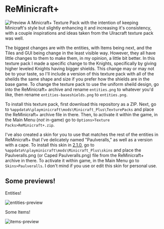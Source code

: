# ReMinicraft+
![Preview](https://user-images.githubusercontent.com/37089149/153483527-16dbda7d-5a11-4b93-b267-14564a7bfc58.png)
A Minicraft+ Texture Pack with the intention of keeping Minicraft's style but slightly enhancing it and increasing it's consistency, with a couple inspirations and ideas taken from the Ulracraft texture pack was well.

The biggest changes are with the entities, with Items being next, and the Tiles and GUI being change in the least visible way. However, they all have little changes to them to make them, in my opinion, a little bit better.
In this texture pack I made a specific change to the Knights, specifically by giving higher leveled Knights having bigger shields. This change may or may not be to your taste, so I'll include a version of this texture pack with all of the sheilds the same shape and size if you prefer how the shields are in the base game. To change the texture pack to use the uniform sheild design, go into the ReMinicraft+ archive and rename `entities.png` to whatever you'd like, then rename `entities-baseshields.png` to `entities.png`.

To install this texture pack, first download this repository as a ZIP. Next, go to `%appdata%\playminicraft\mods\Minicraft_Plus\TexturePacks` and place the ReMinicraft+ archive file in there. Then, to activate it within the game, in the Main Menu (*not* in-game) go to `Options>Texture Packs>ReMinicraft+.zip`.

I've also created a skin for you to use that matches the rest of the entities in ReMinicraft+ that I've delicately named "Paulveralls," as well as a version with a cape. To install this skin in [2.1.0](https://github.com/MinicraftPlus/minicraft-plus-revived/releases/tag/v2.1.0-dev1), go to `%appdata%\playminicraft\mods\Minicraft_Plus\skins` and place the Paulveralls.png (or Caped Paulveralls.png) file from the ReMinicraft+ archive in there. To activate it within game, in the Main Menu go to `Skins>Paulveralls`. I don't mind if you use or edit this skin for personal use.

## Some previews!

Entities!

![entities-preview](https://user-images.githubusercontent.com/37089149/153536273-8bc68c95-6320-427f-b168-42705860c486.png)

Some Items!

![items-preview](https://user-images.githubusercontent.com/37089149/153487569-ef3ebb53-6a43-4090-8d58-abe1d5c5f021.png)
